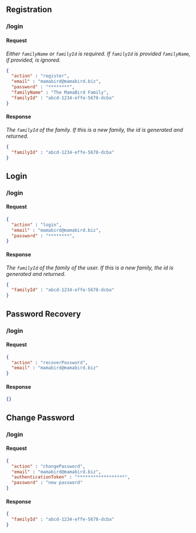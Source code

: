 ## Registration
### /login

#### Request
_Either `familyName` or `familyId` is required.  If `familyId` is provided `familyName`, if provided, is ignored._
```json
{
  "action" : "register",
  "email" : "mamabird@mamabird.biz",
  "password" : "********",
  "familyName" : "The MamaBird Family",
  "familyId" : "abcd-1234-effe-5678-dcba"
}
```

#### Response
_The `familyId` of the family.  If this is a new family, the id is generated and returned._
```json
{
  "familyId" : "abcd-1234-effe-5678-dcba"
}
```

## Login
### /login

#### Request
```json
{
  "action" : "login",
  "email" : "mamabird@mamabird.biz",
  "password" : "********",
}
```

#### Response
_The `familyId` of the family of the user.  If this is a new family, the id is generated and returned._
```json
{
  "familyId" : "abcd-1234-effe-5678-dcba"
}
```

## Password Recovery
### /login

#### Request
```json
{
  "action" : "recoverPassword",
  "email" : "mamabird@mamabird.biz"
}
```

#### Response
```json
{}
```

## Change Password
### /login

#### Request
```json
{
  "action" : "changePassword",
  "email" : "mamabird@mamabird.biz",
  "authenticationToken" : "******************",
  "password" : "new password"
}
```

#### Response
```json
{
  "familyId" : "abcd-1234-effe-5678-dcba"
}
```
